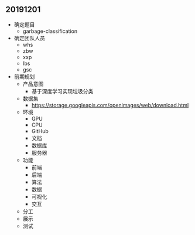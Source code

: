 ## 20191201

* 确定题目
  * garbage-classification
* 确定团队人员
  * whs
  * zbw
  * xxp
  * lbs
  * gsc
* 前期规划
  * 产品意图
    * 基于深度学习实现垃圾分类
  * 数据集
    * https://storage.googleapis.com/openimages/web/download.html
  * 环境
    * GPU
    * CPU
    * GitHub
    * 文档
    * 数据库
    * 服务器
  * 功能
    * 前端
    * 后端
    * 算法
    * 数据
    * 可视化
    * 交互
  * 分工
  * 展示
  * 测试


